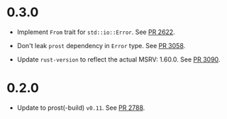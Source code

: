 # 0.3.0

- Implement `From` trait for `std::io::Error`. See [PR 2622].
- Don't leak `prost` dependency in `Error` type. See [PR 3058].

- Update `rust-version` to reflect the actual MSRV: 1.60.0. See [PR 3090].

[PR 2622]: https://github.com/libp2p/rust-libp2p/pull/2622/
[PR 3058]: https://github.com/libp2p/rust-libp2p/pull/3058/
[PR 3090]: https://github.com/libp2p/rust-libp2p/pull/3090

# 0.2.0

- Update to prost(-build) `v0.11`. See [PR 2788].

[PR 2788]: https://github.com/libp2p/rust-libp2p/pull/2788/
